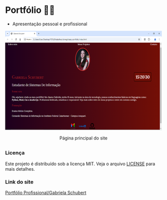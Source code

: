 # Portfólio 💁🏻

* Apresentação pessoal e profissional

<div align="center">
  <img height="320" width="550" src="./imagem/imagem_site.png" alt="Imagem do site">
  <p> Página principal do site </p>
</div>

##
### Licença
Este projeto é distribuído sob a licença MIT. Veja o arquivo [LICENSE](LICENSE) para mais detalhes.

### Link do site

[Portfólio Profissional/Gabriela Schubert](https://portfolio-profissional-gs.netlify.app/) 
